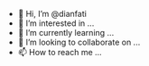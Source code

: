 - 👋 Hi, I’m @dianfati
- 👀 I’m interested in ...
- 🌱 I’m currently learning ...
- 💞️ I’m looking to collaborate on ...
- 📫 How to reach me ...

<!---
dianfati/dianfati is a ✨ special ✨ repository because its `README.md` (this file) appears on your GitHub profile.
You can click the Preview link to take a look at your changes.
--->
